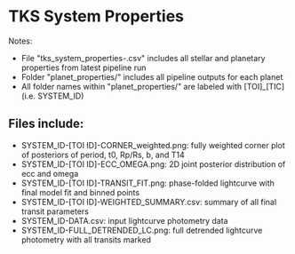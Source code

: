 # TKS System Properties
Notes: 
- File "tks_system_properties-<date>.csv" includes all stellar and planetary properties from latest pipeline run
- Folder "planet_properties/" includes all pipeline outputs for each planet
- All folder names within "planet_properties/" are labeled with [TOI]_[TIC] (i.e. SYSTEM_ID)

## Files include:
- SYSTEM_ID-[TOI ID]-CORNER_weighted.png: fully weighted corner plot of posteriors of period, t0, Rp/Rs, b, and T14
- SYSTEM_ID-[TOI ID]-ECC_OMEGA.png: 2D joint posterior distribution of ecc and omega
- SYSTEM_ID-[TOI ID]-TRANSIT_FIT.png: phase-folded lightcurve with final model fit and binned points
- SYSTEM_ID-[TOI ID]-WEIGHTED_SUMMARY.csv: summary of all final transit parameters
- SYSTEM_ID-DATA.csv: input lightcurve photometry data
- SYSTEM_ID-FULL_DETRENDED_LC.png: full detrended lightcurve photometry with all transits marked
